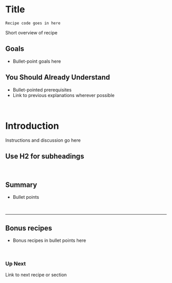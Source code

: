 # Title

```
Recipe code goes in here

```

Short overview of recipe

## Goals
* Bullet-point goals here

## You Should Already Understand
* Bullet-pointed prerequisites
* Link to previous explanations wherever possible

 &nbsp;
 
# Introduction
Instructions and discussion go here

## Use H2 for subheadings


&nbsp;

## Summary 
* Bullet points

&nbsp;

___

## Bonus recipes

* Bonus recipes in bullet points here

 &nbsp;
 
### Up Next

Link to next recipe or section
